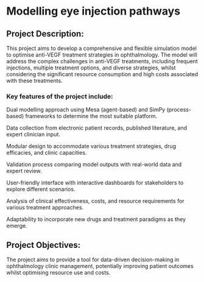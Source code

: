 # Modelling eye injection pathways

## Project Description:

This project aims to develop a comprehensive and flexible simulation model to optimise anti-VEGF treatment strategies in ophthalmology. The model will address the complex challenges in anti-VEGF treatments, including frequent injections, multiple treatment options, and diverse strategies, whilst considering the significant resource consumption and high costs associated with these treatments.

### Key features of the project include:

Dual modelling approach using Mesa (agent-based) and SimPy (process-based) frameworks to determine the most suitable platform.

Data collection from electronic patient records, published literature, and expert clinician input.

Modular design to accommodate various treatment strategies, drug efficacies, and clinic capacities.

Validation process comparing model outputs with real-world data and expert review.

User-friendly interface with interactive dashboards for stakeholders to explore different scenarios.

Analysis of clinical effectiveness, costs, and resource requirements for various treatment approaches.

Adaptability to incorporate new drugs and treatment paradigms as they emerge.

## Project Objectives:

The project aims to provide a tool for data-driven decision-making in ophthalmology clinic management, potentially improving patient outcomes whilst optimising resource use and costs. 